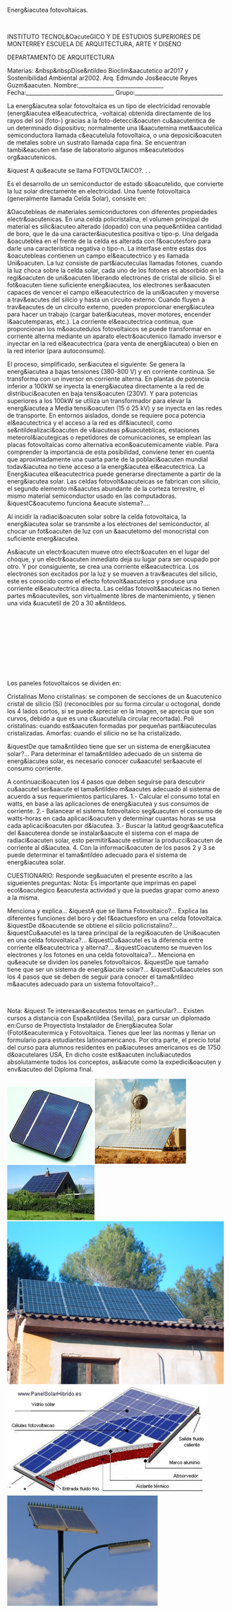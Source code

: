 

Energ&iacutea fotovoltaicas. 




 
 
INSTITUTO TECNOL&OacuteGICO Y DE ESTUDIOS SUPERIORES DE MONTERREY 
ESCUELA DE ARQUITECTURA, ARTE Y DISENO 

DEPARTAMENTO DE ARQUITECTURA


 Materias: &nbsp&nbspDise&ntildeo Bioclim&aacutetico ar2017 y Sostenibilidad Ambiental ar2002. 
Arq. Edmundo Jos&eacute Reyes Guzm&aacuten. 
Nombre:_______________________________ 
Fecha:________________________________ 
Grupo:________________________________ 


La energ&iacutea solar fotovoltaica es un tipo de electricidad renovable (energ&iacutea el&eacutectrica, -voltaica) obtenida directamente de los rayos del sol (foto-) gracias a la foto-detecci&oacuten cu&aacutentica de un determinado dispositivo; normalmente una l&aacutemina met&aacutelica semiconductora llamada c&eacutelula fotovoltaica, o una deposici&oacuten de metales sobre un sustrato llamada capa fina. Se encuentran tambi&eacuten en fase de laboratorio algunos m&eacutetodos org&aacutenicos. 

&iquest A qu&eacute se llama FOTOVOLTAICO?. . . 

Es el desarrollo de un semiconductor de estado s&oacutelido, que convierte la luz solar directamente en electricidad. 
Una fuente fotovoltaica (generalmente llamada Celda Solar), consiste en: 

&Oacutebleas de materiales semiconductores con diferentes propiedades electr&oacutenicas. 
En una celda policristalina, el volumen principal de material es silic&iacuteo alterado (dopado) con una peque&ntildea cantidad de boro, que le da una caracter&iacutestica positiva o tipo-p. Una delgada &oacuteblea en el frente de la celda es alterada con f&oacutesforo para darle una característica negativa o tipo-n. La interfase entre estas dos &oacutebleas contienen un campo el&eacutectrico y es llamada Uni&oacuten.
 La luz consiste de part&iacuteculas llamadas fotones, cuando la luz choca sobre la celda solar, cada uno de los fotones es absorbido en la regi&oacuten de uni&oacuten liberando electrones de cristal de silicio. Si el fot&oacuten tiene suficiente energ&iacutea, los electrones ser&aacuten capaces de vencer el campo el&eacutectrico de la uni&oacuten y moverse a trav&eacutes del silicio y hasta un circuito externo. 
Cuando fluyen a trav&eacutes de un circuito externo, pueden proporcionar energ&iacutea para hacer un trabajo (cargar bater&iacuteas, mover motores, encender l&aacutemparas, etc.). 
 La corriente el&eacutectrica continua, que proporcionan los m&oacutedulos fotovoltaicos se puede transformar en corriente alterna mediante un aparato electr&oacutenico llamado inversor e inyectar en la red el&eacutectrica (para venta de energ&iacutea) o bien en la red interior (para autoconsumo). 

El proceso, simplificado, ser&iacutea el siguiente: 
Se genera la energ&iacutea a bajas tensiones (380-800 V) y en corriente continua. Se transforma con un inversor en corriente alterna. En plantas de potencia inferior a 100kW se inyecta la energ&iacutea directamente a la red de distribuci&oacuten en baja tensi&oacuten (230V). Y para potencias superiores a los 100kW se utiliza un transformador para elevar la energ&iacutea a Media tensi&oacuten (15 ó 25 kV) y se inyecta en las redes de transporte.
 En entornos aislados, donde se requiere poca potencia el&eacutectrica y el acceso a la red es dif&iacutecil, como se&ntildealizaci&oacuten de v&iacuteas p&uacuteblicas, estaciones meteorol&iacutegicas o repetidores de comunicaciones, se emplean las placas fotovoltaicas como alternativa econ&oacutemicamente viable. Para comprender la importancia de esta posibilidad, conviene tener en cuenta que aproximadamente una cuarta parte de la poblaci&oacuten mundial todav&iacutea no tiene acceso a la energ&iacutea el&eacutectrica. 
La Energ&iacutea el&eacutectrica puede generarse directamente a partir de la energ&iacutea solar. Las celdas fotovolt&aacuteicas se fabrican con silicio, el segundo elemento m&aacutes abundante de la corteza terrestre, el mismo material semiconductor usado en las computadoras.
 &iquestC&oacutemo funciona &eacute sistema?....

Al incidir la radiaci&oacuten solar sobre la celda fotovoltaica, la energ&iacutea solar se transmite a los electrones del semiconductor, al chocar un fot&oacuten de luz con un &aacutetomo del monocristal con suficiente energ&iacutea. 

As&iacute un electr&oacuten mueve otro electr&oacuten en el lugar del choque, y un electr&oacuten inmediato deja su lugar para ser ocupado por otro. Y por consiguiente, se crea una corriente el&eacutectrica. 
Los electrones son excitados por la luz y se mueven a trav&eacutes del silicio, este es conocido como el efecto fotovolt&aacuteico y produce una corriente el&eacutectrica directa. 
Las celdas fotovolt&aacuteicas no tienen partes m&oacuteviles, son virtualmente libres de mantenimiento, y tienen una vida &uacutetil de 20 a 30 a&ntildeos.





 

















 



 












 


 
 





 

 
Los paneles fotovoltaicos se dividen en:


 Cristalinas 
 Mono cristalinas: se componen de secciones de un &uacutenico cristal de silicio (Si) (reconocibles por su forma circular u octogonal, donde los 4 lados cortos, si se puede apreciar en la imagen, se aprecia que son curvos, debido a que es una c&uacutelula circular recortada). 
 Poli cristalinas: cuando est&aacuten formadas por pequeñas part&iacuteculas cristalizadas.
 Amorfas: cuando el silicio no se ha cristalizado.
 

&iquestDe que tama&ntildeo tiene que ser un sistema de energ&iacutea solar?... 
Para determinar el tama&ntildeo adecuado de un sistema de energ&iacutea solar, es necesario conocer cu&aacutel ser&aacute el consumo corriente. 

A continuaci&oacuten los 4 pasos que deben seguirse para descubrir cu&aacutel ser&aacute el tama&ntildeo m&aacutes adecuado al sistema de acuerdo a sus requerimientos particulares. 
1.- Calcular el consumo total en watts, en base a las aplicaciones de energ&iacutea y sus consumos de corriente.
2.- Balancear el sistema fotovoltaico seg&uacuten el consumo de watts-horas en cada aplicaci&oacuten y determinar cuantas horas se usa cada aplicaci&oacuten por d&iacutea.
3.- Buscar la latitud geogr&aacutefica del &aacuterea donde se instalar&aacute el sistema con el mapa de radiaci&oacuten solar, esto permitir&aacute estimar la producci&oacuten de corriente al d&iacutea. 
4. Con la informaci&oacuten de los pasos 2 y 3 se puede determinar el tama&ntildeo adecuado para el sistema de energ&iacutea solar.

CUESTIONARIO:
Responde seg&uacuten el presente escrito a las sigueientes preguntas: 
Nota: Es importante que imprimas en papel ecol&oacutegico &eacutesta actividad y que la puedas grapar como anexo a la misma.
 
Menciona y explica... &iquestA que se llama Fotovoltaico?...
Explica las diferentes funciones del boro y del f&oactuesforo en una celda fotovoltaica.
&iquestDe d&oacutende se obtiene el silicio policristalino?... 
&iquestCu&aacutel es la tarea principal de la regi&oacuten de Uni&oacuten en una celda fotovoltaica?...
&iquestCu&aacutel es la diferencia entre corriente el&eacutectrica y alterna?...
&iquestCoacutemo se mueven los electrones y los fotones en una celda fotovoltaica?...
Menciona en qu&eacute se dividen los paneles fotovoltaicos.
&iquestDe que tamaño tiene que ser un sistema de energ&iacute solar?...
&iquestCu&aacuteles son los 4 pasos que se deben de seguir para conocer el tama&ntildeo m&aacutes adecuado para un sistema fotovoltaico?...






  

 Nota: &iquest Te interesan&eacutestos temas en particular?... Existen cursos a distancia con Espa&ntildea (Sevilla), para cursar un diplomado en:Curso de Proyectista Instalador de Energ&iacutea Solar (Fotot&eacutermica y Fotovoltaica. Tienes que leer las normas y llenar un formulario para estudiantes latinoamericanos. Por otra parte, el precio total del curso para alumnos residentes en pa&iacuteses americanos es de 1750 d&oacutelares USA,
En dicho coste est&aacuten inclu&iacutedos absolutamente todos los conceptos, as&iacute como la expedici&oacuten y env&iacuteo del Diploma final. 



![](./fvc.1.bmp)
![](./fv3.jpg)
![](./fv1.2.jpg)
![](./fv.4.jpg)
![](./fv.3.jpg)
![](./fvc.8.jpg)

